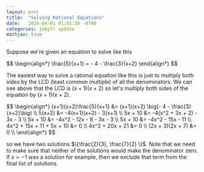 ```yaml
---
layout: post
title:  "Solving Rational Equations"
date:   2024-04-01 01:01:36 -0700
categories: jekyll update
mathjax: true
---
```

Suppose we're given an equation to solve like this
<div>
$$
\begin{align*}
\frac{5}{x+1} = - 4 - \frac{3}{x+2}
\end{align*}
$$
</div>

The easiest way to solve a rational equation like this is just to multiply both sides by the LCD (least common multiple) of all the denominators. We can see above that the LCD is $(x+1)(x+2)$ so let's multiply both sides of the equation by $(x+1)(x+2)$.

<div>
$$
\begin{align*}
(x+1)(x+2)\frac{5}{x+1} &= (x+1)(x+2) \big(- 4 - \frac{3}{x+2}\big) \\
5(x+2) &= -4(x+1)(x+2) - 3(x+1) \\
5x + 10 &= -4(x^2 + 3x + 2) - 3x - 3 \\
5x + 10 &= -4x^2 - 12x - 8 - 3x - 3 \\
5x + 10 &= -4x^2 - 15x - 11 \\
4x^2 + 15x + 11 + 5x + 10 &= 0 \\
4x^2 + 20x + 21 &= 0 \\
(2x + 3)(2x + 7) &= 0 \\
\end{align*}
$$
</div>

so we have two solutions $\{\frac{2}{3}, \frac{7}{2} \}$. Note that we need to make sure that neither of the solutions would make the denominator zero. If $x=-1$ was a solution for example, then we exclude that term from the final list of solutions.
<br>


